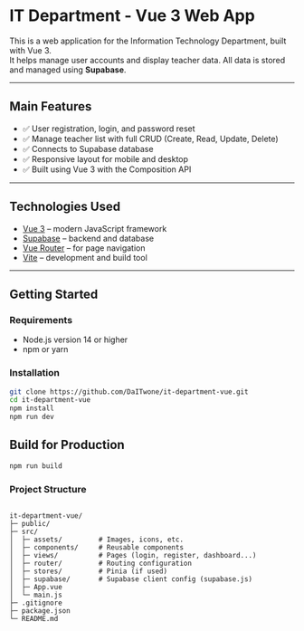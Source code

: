# IT Department - Vue 3 Web App

This is a web application for the Information Technology Department, built with Vue 3.  
It helps manage user accounts and display teacher data. All data is stored and managed using **Supabase**.

---

## Main Features

- ✅ User registration, login, and password reset
- ✅ Manage teacher list with full CRUD (Create, Read, Update, Delete)
- ✅ Connects to Supabase database
- ✅ Responsive layout for mobile and desktop
- ✅ Built using Vue 3 with the Composition API

---

## Technologies Used

- [Vue 3](https://vuejs.org/) – modern JavaScript framework
- [Supabase](https://supabase.io/) – backend and database
- [Vue Router](https://router.vuejs.org/) – for page navigation
- [Vite](https://vitejs.dev/) – development and build tool

---

## Getting Started

### Requirements

- Node.js version 14 or higher
- npm or yarn

### Installation

```bash
git clone https://github.com/DaITwone/it-department-vue.git
cd it-department-vue
npm install
npm run dev
```


## Build for Production

```sh
npm run build
```

### Project Structure
<pre><code> 
it-department-vue/
├─ public/
├─ src/
│  ├─ assets/         # Images, icons, etc.
│  ├─ components/     # Reusable components
│  ├─ views/          # Pages (login, register, dashboard...)
│  ├─ router/         # Routing configuration
│  ├─ stores/         # Pinia (if used)
│  ├─ supabase/       # Supabase client config (supabase.js)
│  ├─ App.vue
│  └─ main.js
├─ .gitignore
├─ package.json
└─ README.md
</code></pre>
